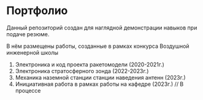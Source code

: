 # Портфолио

  Данный репозиторий создан для наглядной демонстрации навыков при подаче резюме.

  В нём размещены работы, созданные в рамках конкурса Воздушной инженерной школы
  1. Электроника и код проекта ракетомодели (2020-2021г.)
  2. Электроника стратосферного зонда (2022-2023г.)
  3. Механика наземной станции станции наведения антенн (2023г.)
  4. Инициативная работа в рамках работы на кафедре (2023г.) // В процессе
